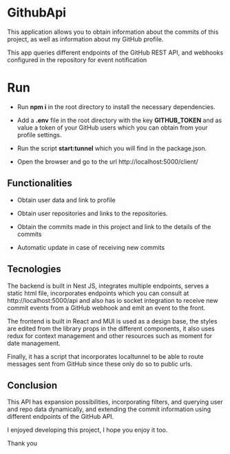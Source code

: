 # GithubApi
This application allows you to obtain information about the commits of this project, as well as information about my GitHub profile. 

This app queries different endpoints of the GitHub REST API, and webhooks configured in the repository for event notification


# Run
- Run **npm i** in the root directory to install the necessary dependencies.

- Add a **.env** file in the root directory with the key **GITHUB_TOKEN** and as value a token of your GitHub users which you can obtain from your profile settings.

- Run the script **start:tunnel** which you will find in the package.json.

- Open the browser and go to the url http://localhost:5000/client/

## Functionalities
- Obtain user data and link to profile

- Obtain user repositories and links to the repositories.

- Obtain the commits made in this project and link to the details of the commits

- Automatic update in case of receiving new commits

## Tecnologies
The backend is built in Nest JS, integrates multiple endpoints, serves a static html file, incorporates endpoints which you can consult at http://localhost:5000/api and also has io socket integration to receive new commit events from a GitHub webhook and emit an event to the front.

The frontend is built in React and MUI is used as a design base, the styles are edited from the library props in the different components, it also uses redux for context management and other resources such as moment for date management.

Finally, it has a script that incorporates localtunnel to be able to route messages sent from GitHub since these only do so to public urls.

## Conclusion
  This API has expansion possibilities, incorporating filters, and querying user and repo data dynamically, and extending the commit information using different endpoints of the GitHub API. 

I enjoyed developing this project, I hope you enjoy it too. 

Thank you